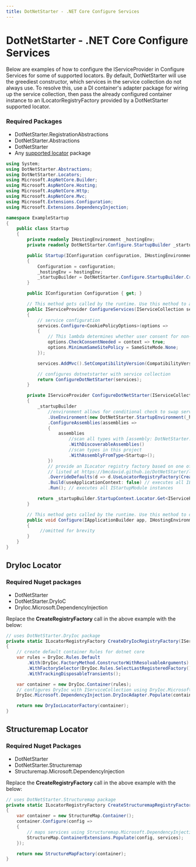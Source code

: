 ```yaml
---
title: DotNetStarter - .NET Core Configure Services
---
```

# DotNetStarter - .NET Core Configure Services

Below are examples of how to configure the IServiceProvider in Configure Services for some of supported locators. By default, DotNetStarter will use the greediest constructor, which services in the service collection do not always use. To resolve this, use a DI container's adapter package for wiring up the service collection, then pass the already configured container instance to an ILocatorRegistryFactory provided by a DotNetStarter supported locator. 

### Required Packages

* DotNetStarter.RegistrationAbstractions
* DotNetStarter.Abstractions
* DotNetStarter
* Any [supported locator](https://bmcdavid.github.io/DotNetStarter/locators.html) package

```cs
using System;
using DotNetStarter.Abstractions;
using DotNetStarter.Locators;
using Microsoft.AspNetCore.Builder;
using Microsoft.AspNetCore.Hosting;
using Microsoft.AspNetCore.Http;
using Microsoft.AspNetCore.Mvc;
using Microsoft.Extensions.Configuration;
using Microsoft.Extensions.DependencyInjection;

namespace ExampleStartup
{
    public class Startup
    {
        private readonly IHostingEnvironment _hostingEnv;
        private readonly DotNetStarter.Configure.StartupBuilder _startupBuilder;

        public Startup(IConfiguration configuration, IHostingEnvironment hostingEnv)
        {
            Configuration = configuration;
            _hostingEnv = hostingEnv;
            _startupBuilder = DotNetStarter.Configure.StartupBuilder.Create();
        }

        public IConfiguration Configuration { get; }

        // This method gets called by the runtime. Use this method to add services to the container.
        public IServiceProvider ConfigureServices(IServiceCollection services)
        {
            // service configuration
            services.Configure<CookiePolicyOptions>(options =>
            {
                // This lambda determines whether user consent for non-essential cookies is needed for a given request.
                options.CheckConsentNeeded = context => true;
                options.MinimumSameSitePolicy = SameSiteMode.None;
            });

            services.AddMvc().SetCompatibilityVersion(CompatibilityVersion.Version_2_1);

            // configures dotnetstarter with service collection
            return ConfigureDotNetStarter(services);
        }

        private IServiceProvider ConfigureDotNetStarter(IServiceCollection services)
        {
            _startupBuilder
                //environment allows for conditional check to swap services, perform tasks only in production, etc
                .UseEnvironment(new DotNetStarter.StartupEnvironment(_hostingEnv.EnvironmentName, _hostingEnv.ContentRootPath))
                .ConfigureAssemblies(assemblies =>
                {
                    assemblies
                        //scan all types with [assembly: DotNetStarter.Abstractions.DiscoverableAssembly]
                        .WithDiscoverableAssemblies()
                        //scan types in this project
                        .WithAssemblyFromType<Startup>();
                })
                // provide an ILocator registry factory based on one of the support ILocator packages
                // listed at https://bmcdavid.github.io/DotNetStarter/locators.html
                .OverrideDefaults(d => d.UseLocatorRegistryFactory(CreateRegistryFactory(services)))
                .Build(useApplicationContext: false) // executes all ILocatorConfigure instances
                .Run(); // executes all IStartupModule instances

            return _startupBuilder.StartupContext.Locator.Get<IServiceProvider>();
        }    

        // This method gets called by the runtime. Use this method to configure the HTTP request pipeline.
        public void Configure(IApplicationBuilder app, IHostingEnvironment env)
        {
             //omitted for brevity
        }
    }
}
```

## DryIoc Locator

### Required Nuget packages

* DotNetStarter
* DotNetStarter.DryIoC
* DryIoc.Microsoft.DependencyInjection

Replace the **CreateRegistryFactory** call in the above example with the below:

```cs
// uses DotNetStarter.DryIoc package
private static ILocatorRegistryFactory CreateDryIocRegistryFactory(IServiceCollection services)
{
    // create default container Rules for dotnet core
    var rules = DryIoc.Rules.Default
        .With(DryIoc.FactoryMethod.ConstructorWithResolvableArguments)
        .WithFactorySelector(DryIoc.Rules.SelectLastRegisteredFactory())
        .WithTrackingDisposableTransients();

    var container = new DryIoc.Container(rules);
    // configures DryIoc with IServiceCollection using DryIoc.Microsoft.DependencyInjection
    DryIoc.Microsoft.DependencyInjection.DryIocAdapter.Populate(container, services);

    return new DryIocLocatorFactory(container);
}    
```

## Structuremap Locator

### Required Nuget Packages
* DotNetStarter
* DotNetStarter.Structuremap
* Structuremap.Microsoft.DependencyInjection

Replace the **CreateRegistryFactory** call in the above example with the below:

```cs
// uses DotNetStarter.Structuremap package
private static ILocatorRegistryFactory CreateStructuremapRegistryFactory(IServiceCollection services)
{
    var container = new StructureMap.Container();
    container.Configure(config =>
    {
        // maps services using Structuremap.Microsoft.DependencyInjection
        StructureMap.ContainerExtensions.Populate(config, services);
    });

    return new StructureMapFactory(container);
}
```
